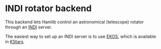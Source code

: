 INDI rotator backend
====================

This backend lets Hamlib control an astronomical (telescope) rotator through an
[INDI](https://indilib.org/) server.

The easiest way to set up an INDI server is to use [EKOS](https://www.indilib.org/about/ekos.html),
which is available in [KStars](https://edu.kde.org/kstars/).
